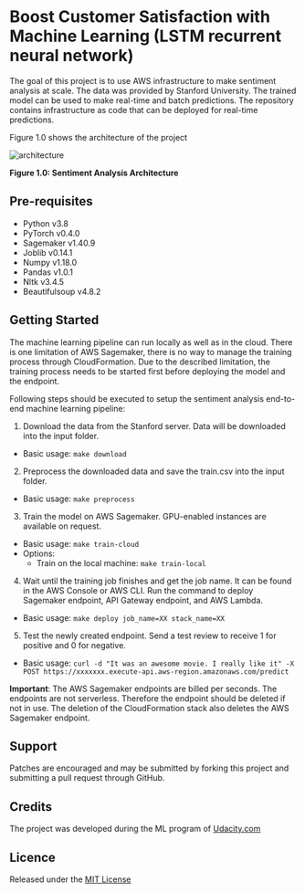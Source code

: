 # Boost Customer Satisfaction with Machine Learning (LSTM recurrent neural network)

The goal of this project is to use AWS infrastructure to make sentiment analysis
at scale. The data was provided by Stanford University. The trained model
can be used to make real-time and batch predictions. The repository contains 
infrastructure as code that can be deployed for real-time predictions.

Figure 1.0 shows the architecture of the project

![architecture](https://www.tarasowski.de/img/satisfaction/figure-10-architecture.png)

**Figure 1.0: Sentiment Analysis Architecture**

## Pre-requisites
* Python v3.8
* PyTorch v0.4.0
* Sagemaker v1.40.9
* Joblib v0.14.1
* Numpy v1.18.0
* Pandas v1.0.1
* Nltk v3.4.5
* Beautifulsoup v4.8.2

## Getting Started
The machine learning pipeline can run locally as well as in the cloud. There is
one limitation of AWS Sagemaker, there is no way to manage the training process
through CloudFormation. Due to the described limitation, the training process needs to be
started first before deploying the model and the endpoint. 

Following steps should be executed to setup the sentiment analysis end-to-end machine learning pipeline:

1) Download the data from the Stanford server. Data will be downloaded into the input folder.
* Basic usage: `make download`

2) Preprocess the downloaded data and save the train.csv into the input folder.
* Basic usage: `make preprocess`

3) Train the model on AWS Sagemaker. GPU-enabled instances are available on request.
* Basic usage: `make train-cloud` 
* Options:
  * Train on the local machine: `make train-local`

4) Wait until the training job finishes and get the job name. It can be
found in the AWS Console or AWS CLI. Run the command to deploy Sagemaker
endpoint, API Gateway endpoint, and AWS Lambda. 
* Basic usage: `make deploy job_name=XX stack_name=XX` 

5) Test the newly created endpoint. Send a test review to receive 1 for positive
and 0 for negative.
* Basic usage: `curl -d "It was an awesome movie. I really like it" -X POST https://xxxxxxx.execute-api.aws-region.amazonaws.com/predict`

**Important**: The AWS Sagemaker endpoints are billed per seconds. The endpoints
are not serverless. Therefore the endpoint should be deleted if not in use. The deletion of the CloudFormation
stack also deletes the AWS Sagemaker endpoint. 

## Support
Patches are encouraged and may be submitted by forking this project and
submitting a pull request through GitHub.

## Credits
The project was developed during the ML program of
[Udacity.com](https://www.udacity.com/)

## Licence
Released under the [MIT License](./License.md)

